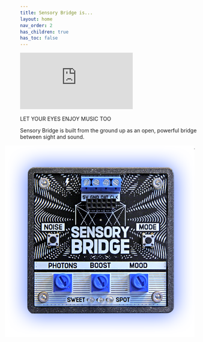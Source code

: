 ```yaml
---
title: Sensory Bridge is...
layout: home
nav_order: 2
has_children: true
has_toc: false
---
```


<iframe class="youtube-video" src="https://www.youtube.com/embed/ALHj-XW7_6Y?si=NDxwEP0wKecF-Jry" title="YouTube video player" frameborder="0" allow="accelerometer; autoplay; clipboard-write; encrypted-media; gyroscope; picture-in-picture; web-share" allowfullscreen></iframe>

<t1>LET YOUR EYES ENJOY MUSIC TOO</t1> 

<t2>Sensory Bridge is built from the ground up as an open, powerful bridge between sight and sound.</t2> 

[Learn More](https://connornishijima.github.io/sensory_bridge_docs/is_different.html){: .btn .btn-green }
[Configure Your Device](https://settings.sensorybridge.rocks){: .btn .btn-blue }

<img class="small-img" src="https://github.com/connornishijima/sensory_bridge_docs/blob/main/img/product.png?raw=true" style="margin-top: -30px; margin-left: -40px; margin-bottom: -40px;">

